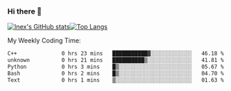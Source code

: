 ### Hi there 👋
[![lnex's GitHub stats](https://github-readme-stats.vercel.app/api?username=lnexenl&count_private=true&show_icons=true)](https://github.com/anuraghazra/github-readme-stats)[![Top Langs](https://github-readme-stats.vercel.app/api/top-langs/?username=lnexenl&layout=compact&langs_count=8&exclude_repo=32-bit-MIPS-CPU)](https://github.com/anuraghazra/github-readme-stats)

My Weekly Coding Time:
<!--START_SECTION:waka-->

```txt
C++              0 hrs 23 mins   ███████████▓░░░░░░░░░░░░░   46.18 %
unknown          0 hrs 21 mins   ██████████▒░░░░░░░░░░░░░░   41.81 %
Python           0 hrs 3 mins    █▒░░░░░░░░░░░░░░░░░░░░░░░   05.67 %
Bash             0 hrs 2 mins    █▒░░░░░░░░░░░░░░░░░░░░░░░   04.70 %
Text             0 hrs 1 mins    ▒░░░░░░░░░░░░░░░░░░░░░░░░   01.63 %
```

<!--END_SECTION:waka-->
